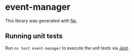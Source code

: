 # event-manager

This library was generated with [Nx](https://nx.dev).

## Running unit tests

Run `nx test event-manager` to execute the unit tests via [Jest](https://jestjs.io).
